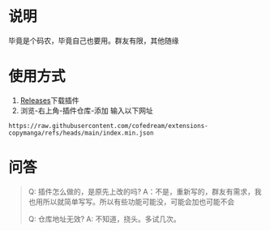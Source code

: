 # 说明

毕竟是个码农，毕竟自己也要用。群友有限，其他随缘

# 使用方式

1. [Releases](https://github.com/cofedream/extensions-copymanga/releases)下载插件
2. 浏览-右上角-插件仓库-添加 输入以下网址
```
https://raw.githubusercontent.com/cofedream/extensions-copymanga/refs/heads/main/index.min.json
```

# 问答

> Q: 插件怎么做的，是原先上改的吗?
> A：不是，重新写的，群友有需求，我也用所以就简单写写。所以有些功能可能没，可能会加也可能不会
> 
> Q: 仓库地址无效?
> A: 不知道，挠头。多试几次。
> 
> 